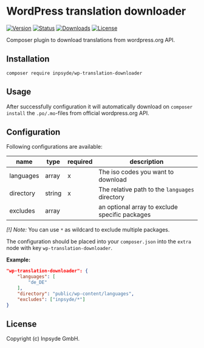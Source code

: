 # WordPress translation downloader

[![Version](https://img.shields.io/packagist/v/inpsyde/wp-translation-downloader.svg)](https://packagist.org/packages/inpsyde/wp-translation-downloader)
[![Status](https://img.shields.io/badge/status-active-brightgreen.svg)](https://github.com/inpsyde/wp-translation-downloader)
[![Downloads](https://img.shields.io/packagist/dt/inpsydewp-translation-downloader.svg)](https://packagist.org/packages/inpsyde/wp-translation-downloader)
[![License](https://img.shields.io/packagist/l/inpsyde/wp-translation-downloader.svg)](https://packagist.org/packages/inpsyde/wp-translation-downloader)


Composer plugin to download translations from wordpress.org API.

## Installation

```
composer require inpsyde/wp-translation-downloader
```

## Usage
After successfully configuration it will automatically download on `composer install` the `.po/.mo`-files from official wordpress.org API.

## Configuration

Following configurations are available:

|name|type|required|description|
|---|---|---|---|
|languages|array|x|The iso codes you want to download|
|directory|string|x|The relative path to the `languages` directory|
|excludes|array| |an optional array to exclude specific packages|

*[!] Note:* You can use `*` as wildcard to exclude multiple packages.

The configuration should be placed into your `composer.json` into the `extra` node with key `wp-translation-downloader`.

**Example:**

```json
"wp-translation-downloader": {
    "languages": [
        "de_DE"
    ],
    "directory": "public/wp-content/languages",
    "excludes": ["inpsyde/*"]
}
```

## License

Copyright (c) Inpsyde GmbH.
